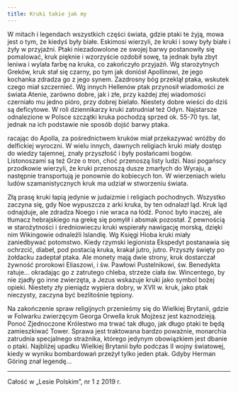 ```yaml
---
title: Kruki takie jak my
---
```

W mitach i legendach wszystkich części świata, gdzie ptaki te żyją, mowa jest o tym, że kiedyś były białe. Eskimosi wierzyli, że kruki i sowy były białe i żyły w przyjaźni. Ptaki niezadowolone ze swojej barwy postanowiły się pomalować, kruk pięknie i wzorzyście ozdobił sowę, ta jednak była zbyt leniwa i wylała farbę na kruka, co zakończyło przyjaźń. Wg starożytnych Greków, kruk stał się czarny, po tym jak doniósł Apollinowi, że jego kochanka zdradza go z jego synem. Zazdrosny bóg przeklął ptaka, wskutek czego miał szczernieć. Wg innych Hellenów ptak przynosił wiadomości ze świata Atenie, zarówno dobre, jak i złe, przy każdej złej wiadomości czerniało mu jedno pióro, przy dobrej bielało. Niestety dobre wieści do dziś są deficytowe. W roli dziennikarzy kruki zatrudniał też Odyn. Najstarsze odnalezione w Polsce szczątki kruka pochodzą sprzed ok. 55-70 tys. lat, jednak na ich podstawie nie sposób dojść barwy ptaka.

racając do Apolla, za pośrednictwem kruków miał przekazywać wróżby do delfickiej wyroczni. W wielu innych, dawnych religiach kruki miały dostęp do wiedzy tajemnej, znały przyszłość i były posłańcami bogów. Listonoszami są też Grze o tron, choć przenoszą listy ludzi. Nasi pogańscy przodkowie wierzyli, że kruki przenoszą dusze zmarłych do Wyraju, a następnie transportują je ponownie do kobiecych łon. W wierzeniach wielu ludów szamanistycznych kruk ma udział w stworzeniu świata.

Złą prasę kruki łapią jedynie w judaizmie i religiach pochodnych. Wszystko zaczyna się, gdy Noe wypuszcza z arki kruka, by ten odnalazł ląd. Kruk ląd odnajduje, ale zdradza Noego i nie wraca na łódź. Ponoć było inaczej, ale tłumacz hebrajskiego na grekę się pomylił i absmak pozostał. Z pewnością w starożytności i średniowieczu kruki wspierały nawigację morską, dzięki nim Wikingowie odnaleźli Islandię. Wg Księgi Hioba kruki miały zaniedbywać potomstwo. Kiedy rzymski legionista Ekspedyt postanawia się ochrzcić, diabeł, pod postacią kruka, krakał jutro, jutro. Przyszły święty po żołdacku zadeptał ptaka. Ale monety mają dwie strony, kruk dostarczał żywność prorokowi Eliaszowi, i św. Pawłowi Pustelnikowi, św. Benedykta ratuje… okradając go z zatrutego chleba, strzeże ciała św. Wincentego, by nie zjadły go inne zwierzęta, a Jezus wskazuje kruki jako symbol bożej opieki. Niestety zły pieniądz wypiera dobry, w XVII w. kruk, jako ptak nieczysty, zaczyna być bezlitośnie tępiony.

Na zakończenie spraw religijnych przenieśmy się do Wielkiej Brytanii, gdzie w Folwarku zwierzęcym Georga Orwella kruk Mojżesz jest kaznodzieją. Ponoć Zjednoczone Królestwo ma trwać tak długo, jak długo ptaki te będą zamieszkiwać Tower. Sprawa jest traktowana bardzo poważnie, monarchia zatrudnia specjalnego strażnika, którego jedynym obowiązkiem jest dbanie o ptaki. Najbliżej upadku Wielkiej Brytanii było podczas II wojny światowej, kiedy w wyniku bombardowań przeżył tylko jeden ptak. Gdyby Herman Göring znał legendę…

***

Całość w „Lesie Polskim”, nr 1 z 2019 r.